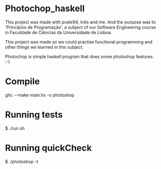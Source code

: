 # Photochop_haskell

This project was made with pvale94, Inês and me. And the purpose was to 'Princípios de Programação', a subject of our Software Engineering course in Faculdade de Ciências da Universidade de Lisboa.

This project was made so we could practise functional programming and other things we learned in this subject.

Photochop is simple haskell program that does some photoshop features. :-)

# Compile
ghc --make main.hs -o photoshop

# Running tests
$ ./run.sh

# Running quickCheck
$ ./photoshop -t
